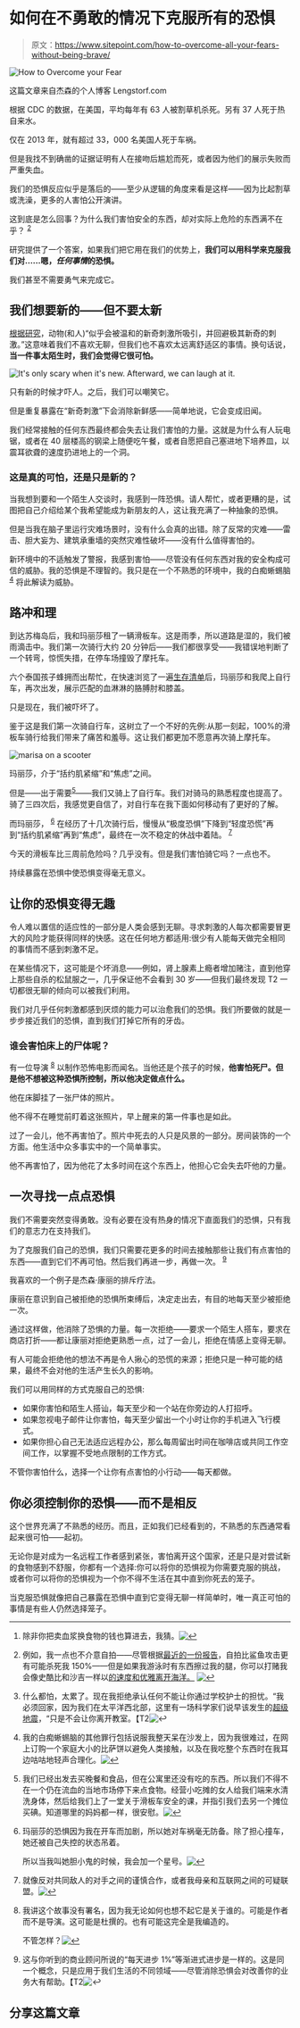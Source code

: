 # 如何在不勇敢的情况下克服所有的恐惧

> 原文：<https://www.sitepoint.com/how-to-overcome-all-your-fears-without-being-brave/>

![How to Overcome your Fear](img/36c1ad75444dbc27d50225b7beef2ad1.png)

这篇文章来自杰森的个人博客 Lengstorf.com

根据 CDC 的数据，在美国，平均每年有 63 人被割草机杀死。另有 37 人死于热自来水。

仅在 2013 年，就有超过 33，000 名美国人死于车祸。

但是我找不到确凿的证据证明有人在接吻后尴尬而死，或者因为他们的展示失败而严重失血。

我们的恐惧反应似乎是落后的——至少从逻辑的角度来看是这样——因为比起割草或洗澡，更多的人害怕公开演讲。

这到底是怎么回事？为什么我们害怕安全的东西，却对实际上危险的东西满不在乎？ <sup class="footnote-ref">[2](#fn2)</sup>

研究提供了一个答案，如果我们把它用在我们的优势上，**我们可以用科学来克服我们对……嗯，*任何事情*的恐惧。**

我们甚至不需要勇气来完成它。

## 我们想要新的——但不要太新

[根据研究](http://bit.ly/1iT4fL6)，动物(和人)“似乎会被温和的新奇刺激所吸引，并回避极其新奇的刺激。”这意味着我们不喜欢无聊，但我们也不喜欢太远离舒适区的事情。换句话说，**当一件事太陌生时，我们会觉得它很可怕。**

![It's only scary when it's new. Afterward, we can laugh at it.](img/f29aac4c8ba368cf7c3113869c4d6076.png)

只有新的时候才吓人。之后，我们可以嘲笑它。

但是重复暴露在“新奇刺激”下会消除新鲜感——简单地说，它会变成旧闻。

我们经常接触的任何东西最终都会失去让我们害怕的力量。这就是为什么有人玩电锯，或者在 40 层楼高的钢梁上随便吃午餐，或者自愿把自己塞进地下培养皿，以震耳欲聋的速度扔进地上的一个洞。

### 这是真的可怕，还是只是新的？

当我想到要和一个陌生人交谈时，我感到一阵恐惧。请人帮忙，或者更糟的是，试图把自己介绍给某个我希望能成为新朋友的人，这让我充满了一种抽象的恐惧。

但是当我在脑子里运行灾难场景时，没有什么会真的出错。除了反常的灾难——雷击、胆大妄为、建筑承重墙的突然灾难性破坏——没有什么值得害怕的。

新环境中的不适触发了警报，我感到害怕——尽管没有任何东西对我的安全构成可信的威胁。我的恐惧是不理智的。我只是在一个不熟悉的环境中，我的白痴蜥蜴脑 <sup class="footnote-ref">[4](#fn4)</sup> 将此解读为威胁。

## 路冲和理

到达苏梅岛后，我和玛丽莎租了一辆滑板车。这是雨季，所以道路是湿的，我们被雨滴击中。我们第一次骑行大约 20 分钟后——我们都很享受——我错误地判断了一个转弯，惊慌失措，在停车场撞毁了摩托车。

六个泰国孩子蜂拥而出帮忙，在快速浏览了一遍[生存清单](https://lengstorf.com/when-things-go-wrong/?utm_source=sitepoint&utm_medium=overcoming-fear&utm_campaign=guest-post)后，玛丽莎和我爬上自行车，再次出发，展示匹配的血淋淋的胳膊肘和膝盖。

只是现在，我们被吓坏了。

鉴于这是我们第一次骑自行车，这树立了一个不好的先例:从那一刻起，100%的滑板车骑行给我们带来了痛苦和羞辱。这让我们都更加不愿意再次骑上摩托车。

![marisa on a scooter](img/33a40269345d87c163f39ca33bb66145.png)

玛丽莎，介于“括约肌紧缩”和“焦虑”之间。

但是——出于需要<sup class="footnote-ref">[5](#fn5)</sup>——我们又骑上了自行车。我们对骑马的熟悉程度也提高了。骑了三四次后，我感觉更自信了，对自行车在我下面如何移动有了更好的了解。

而玛丽莎， <sup class="footnote-ref">[6](#fn6)</sup> 在经历了十几次骑行后，慢慢从“极度恐惧”下降到“轻度恐慌”再到“括约肌紧缩”再到“焦虑”，最终在一次不稳定的休战中着陆。 <sup class="footnote-ref">[7](#fn7)</sup>

今天的滑板车比三周前危险吗？几乎没有。但是我们害怕骑它吗？一点也不。

持续暴露在恐惧中使恐惧变得毫无意义。

## 让你的恐惧变得无趣

令人难以置信的适应性的一部分是人类会感到无聊。寻求刺激的人每次都需要冒更大的风险才能获得同样的快感。这在任何地方都适用:很少有人能每天做完全相同的事情而不感到刺激不足。

在某些情况下，这可能是个坏消息——例如，肾上腺素上瘾者增加赌注，直到他穿上那些自杀的松鼠服之一，几乎保证他不会看到 30 岁——但我们最终发现 T2 一切都很无聊的倾向可以被我们利用。

我们对几乎任何刺激都感到厌烦的能力可以治愈我们的恐惧。我们所要做的就是一步步接近我们的恐惧，直到我们打掉它所有的牙齿。

### 谁会害怕床上的尸体呢？

有一位导演 <sup class="footnote-ref">[8](#fn8)</sup> 以制作恐怖电影而闻名。当他还是个孩子的时候，**他害怕死尸。但是他不想被这种恐惧所控制，所以他决定做点什么。**

他在床脚挂了一张尸体的照片。

他不得不在睡觉前盯着这张照片，早上醒来的第一件事也是如此。

过了一会儿，他不再害怕了。照片中死去的人只是风景的一部分。房间装饰的一个方面。他生活中众多事实中的一个简单事实。

他不再害怕了，因为他花了太多时间在这个东西上，他担心它会失去吓他的力量。

## 一次寻找一点点恐惧

我们不需要突然变得勇敢。没有必要在没有热身的情况下直面我们的恐惧，只有我们的意志力在支持我们。

为了克服我们自己的恐惧，我们只需要花更多的时间去接触那些让我们有点害怕的东西——直到它们不再可怕。然后我们再进一步，再做一次。 <sup class="footnote-ref">[9](#fn9)</sup>

我喜欢的一个例子是杰森·康丽的排斥疗法。

康丽在意识到自己被拒绝的恐惧所束缚后，决定走出去，有目的地每天至少被拒绝一次。

通过这样做，他消除了恐惧的力量。每一次拒绝——要求一个陌生人搭车，要求在商店打折——都让康丽对拒绝更熟悉一点，过了一会儿，拒绝在情感上变得无聊。

有人可能会拒绝他的想法不再是令人揪心的恐慌的来源；拒绝只是一种可能的结果，最终不会对他的生活产生长久的影响。

我们可以用同样的方式克服自己的恐惧:

*   如果你害怕和陌生人搭讪，每天至少和一个站在你旁边的人打招呼。
*   如果忽视电子邮件让你害怕，每天至少留出一个小时让你的手机进入飞行模式。
*   如果你担心自己无法适应远程办公，那么每周留出时间在咖啡店或共同工作空间工作，以掌握不受地点限制的工作方式。

不管你害怕什么，选择一个让你有点害怕的小行动——每天都做。

## 你必须控制你的恐惧——而不是相反

这个世界充满了不熟悉的经历。而且，正如我们已经看到的，不熟悉的东西通常看起来很可怕——起初。

无论你是对成为一名远程工作者感到紧张，害怕离开这个国家，还是只是对尝试新的食物感到不舒服，你都有一个选择:你可以将你的恐惧视为你需要克服的挑战，或者你可以将你的恐惧视为一个你不得不生活在其中直到你死去的笼子。

当克服恐惧就像把自己暴露在恐惧中直到它变得无聊一样简单时，唯一真正可怕的事情是有些人仍然选择笼子。

* * *

1.  除非你把卖血浆换食物的钱也算进去，我猜。[![↩](img/0c115549aa7ca6a6a900753be9dbe00f.png)](#fnref1)

2.  例如，我一点也不介意自拍——尽管根据[最近的一份报告](http://cntrvlr.com/1YTmuB8)，自拍比鲨鱼攻击更有可能杀死我 150%——但是如果我游泳时有东西擦过我的腿，你可以打赌我会像史酷比和沙吉一样以[的速度和优雅离开海洋。](http://bit.ly/1QTRGKS) [![↩](img/0c115549aa7ca6a6a900753be9dbe00f.png)](#fnref2)

3.  什么都怕，太累了。现在我拒绝承认任何不能让你通过学校护士的担忧。“我必须回家，因为我们在太平洋西北部，这里有一场科学家们说早该发生的[超级地震](http://nyr.kr/1Z2vlAE)，“只是不会让你离开教室。【T2![↩](img/0c115549aa7ca6a6a900753be9dbe00f.png)

4.  我的白痴蜥蜴脑的其他罪行包括说服我整天呆在沙发上，因为我很难过，在网上订购一个家庭大小的比萨饼以避免人类接触，以及在我吃整个东西时在我耳边咕咕地轻声合理化。[![↩](img/0c115549aa7ca6a6a900753be9dbe00f.png)](#fnref4)

5.  我们已经出发去买晚餐和食品，但在公寓里还没有吃的东西。所以我们不得不在一个仍在流血的当地市场停下来点食物。经营小吃摊的女人给我们端来水清洗身体，然后给我们上了一堂关于滑板车安全的课，并指引我们去另一个摊位买碘。知道哪里的妈妈都一样，很安慰。[![↩](img/0c115549aa7ca6a6a900753be9dbe00f.png)](#fnref5)

6.  玛丽莎的恐惧因为我在开车而加剧，所以她对车祸毫无防备。除了担心撞车，她还被自己失控的状态吊着。

    所以当我叫她胆小鬼的时候，我会加一个星号。[![↩](img/0c115549aa7ca6a6a900753be9dbe00f.png)](#fnref6)

7.  就像反对共同敌人的对手之间的谨慎合作，或者我母亲和互联网之间的可疑联盟。[![↩](img/0c115549aa7ca6a6a900753be9dbe00f.png)](#fnref7)

8.  我讲这个故事没有署名，因为我无论如何也想不起它是关于谁的。可能是作者而不是导演。这可能是杜撰的。也有可能这完全是我编造的。

    不管怎样？[![↩](img/0c115549aa7ca6a6a900753be9dbe00f.png)](#fnref8)

9.  这与你听到的商业顾问所说的“每天进步 1%”等渐进式进步是一样的。这是同一个概念，只是应用于我们生活的不同领域——尽管消除恐惧会对改善你的业务大有帮助。【T2![↩](img/0c115549aa7ca6a6a900753be9dbe00f.png)

## 分享这篇文章